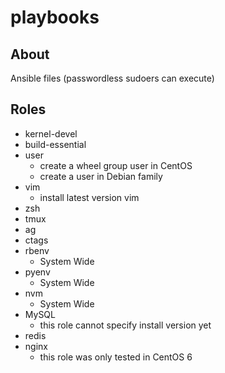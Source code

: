 # playbooks

## About

Ansible files
(passwordless sudoers can execute)

## Roles

* kernel-devel
* build-essential
* user
  * create a wheel group user in CentOS
  * create a user in Debian family
* vim
  * install latest version vim 
* zsh
* tmux
* ag
* ctags
* rbenv
  * System Wide
* pyenv
  * System Wide
* nvm
  * System Wide
* MySQL
  * this role cannot specify install version yet
* redis
* nginx
  * this role was only tested in CentOS 6
